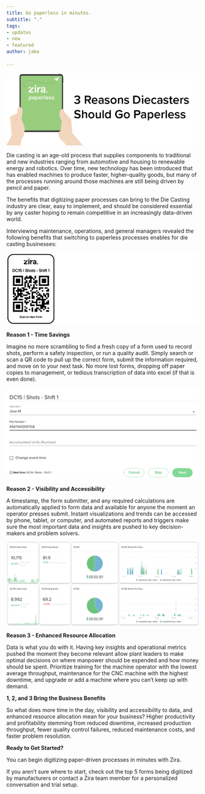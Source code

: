 ```yaml
---
title: Go paperless in minutes.
subtitle: "."
tags:
- updates
- new
- featured
author: jake

---
```

![](/uploads/diecasters.png)

Die casting is an age-old process that supplies components to traditional and new industries ranging from automotive and housing to renewable energy and robotics. Over time, new technology has been introduced that has enabled machines to produce faster, higher-quality goods, but many of the processes running around those machines are still being driven by pencil and paper.

The benefits that digitizing paper processes can bring to the Die Casting industry are clear, easy to implement, and should be considered essential by any caster hoping to remain competitive in an increasingly data-driven world.

Interviewing maintenance, operations, and general managers revealed the following benefits that switching to paperless processes enables for die casting businesses:

![](/uploads/diecasters_qrcode.png)

**Reason 1 - Time Savings**

Imagine no more scrambling to find a fresh copy of a form used to record shots, perform a safety inspection, or run a quality audit. Simply search or scan a QR code to pull up the correct form, submit the information required, and move on to your next task. No more lost forms, dropping off paper copies to management, or tedious transcription of data into excel (if that is even done).

![](/uploads/screen-shot-2021-08-02-at-2-14-50-pm.png)

**Reason 2 - Visibility and Accessibility**

A timestamp, the form submitter, and any required calculations are automatically applied to form data and available for anyone the moment an operator presses submit. Instant visualizations and trends can be accessed by phone, tablet, or computer, and automated reports and triggers make sure the most important data and insights are pushed to key decision-makers and problem solvers.

![](/uploads/screen-shot-2021-08-02-at-2-18-21-pm.png)

**Reason 3 - Enhanced Resource Allocation**

Data is what you do with it. Having key insights and operational metrics pushed the moment they become relevant allow plant leaders to make optimal decisions on where manpower should be expended and how money should be spent. Prioritize training for the machine operator with the lowest average throughput, maintenance for the CNC machine with the highest downtime, and upgrade or add a machine where you can’t keep up with demand.

**1, 2, and 3 Bring the Business Benefits**

So what does more time in the day, visibility and accessibility to data, and enhanced resource allocation mean for your business? Higher productivity and profitability stemming from reduced downtime, increased production throughput, fewer quality control failures, reduced maintenance costs, and faster problem resolution.

**Ready to Get Started?**

You can begin digitizing paper-driven processes in minutes with Zira.

If you aren’t sure where to start, check out the top 5 forms being digitized by manufacturers or contact a Zira team member for a personalized conversation and trial setup.